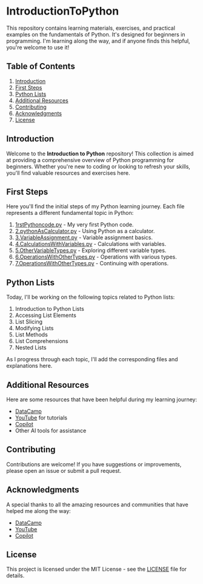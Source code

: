 # IntroductionToPython

This repository contains learning materials, exercises, and practical examples on the fundamentals of Python. It's designed for beginners in programming. I'm learning along the way, and if anyone finds this helpful, you're welcome to use it!

## Table of Contents
1. [Introduction](#introduction)
2. [First Steps](#first-steps)
3. [Python Lists](#python-lists)
4. [Additional Resources](#additional-resources)
5. [Contributing](#contributing)
6. [Acknowledgments](#acknowledgments)
7. [License](#license)

## Introduction
Welcome to the **Introduction to Python** repository! This collection is aimed at providing a comprehensive overview of Python programming for beginners. Whether you're new to coding or looking to refresh your skills, you'll find valuable resources and exercises here.

## First Steps
Here you'll find the initial steps of my Python learning journey. Each file represents a different fundamental topic in Python:

1. [1rstPythoncode.py](1rstPythoncode.py) - My very first Python code.
2. [2.pythonAsCalculator.py](first-steps/2.pythonAsCalculator.py) - Using Python as a calculator.
3. [3.VariableAssignment.py](first-steps/3.VariableAssignment.py) - Variable assignment basics.
4. [4.CalculationsWithVariables.py](first-steps/4.CalculationsWithVariables.py) - Calculations with variables.
5. [5.OtherVariableTypes.py](first-steps/5.OtherVariableTypes.py) - Exploring different variable types.
6. [6.OperationsWithOtherTypes.py](first-steps/6.OperationsWithOtherTypes.py) - Operations with various types.
7. [7.OperationsWithOtherTypes.py](first-steps/7.OperationsWithOtherTypes.py) - Continuing with operations.

## Python Lists
Today, I'll be working on the following topics related to Python lists:
1. Introduction to Python Lists
2. Accessing List Elements
3. List Slicing
4. Modifying Lists
5. List Methods
6. List Comprehensions
7. Nested Lists

As I progress through each topic, I'll add the corresponding files and explanations here.

## Additional Resources
Here are some resources that have been helpful during my learning journey:
- [DataCamp](https://www.datacamp.com/)
- [YouTube](https://www.youtube.com/) for tutorials
- [Copilot](https://copilot.com/)
- Other AI tools for assistance

## Contributing
Contributions are welcome! If you have suggestions or improvements, please open an issue or submit a pull request.

## Acknowledgments
A special thanks to all the amazing resources and communities that have helped me along the way:
- [DataCamp](https://www.datacamp.com/)
- [YouTube](https://www.youtube.com/)
- [Copilot](https://copilot.com/)

## License
This project is licensed under the MIT License - see the [LICENSE](LICENSE) file for details.
